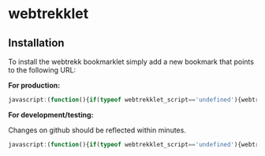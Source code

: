# webtrekklet

## Installation
To install the webtrekk bookmarklet simply add a new bookmark that points to the following URL:

**For production:**
```javascript
javascript:(function(){if(typeof webtrekklet_script=='undefined'){webtrekklet_script=document.createElement('script');webtrekklet_script.type='text/javascript';webtrekklet_script.src='https://rawcdn.githack.com/claudio-pose/webtrekklet/0.2.3/webtrekk_bookmarklet.js';document.getElementsByTagName('head')[0].appendChild(webtrekklet_script);}else{window.showHideWebtrekklet();}})();
```

**For development/testing:**

Changes on github should be reflected within minutes.
```javascript
javascript:(function(){if(typeof webtrekklet_script=='undefined'){webtrekklet_script=document.createElement('script');webtrekklet_script.type='text/javascript';webtrekklet_script.src='https://raw.githack.com/claudio-pose/webtrekklet/0.2.3/webtrekk_bookmarklet.js';document.getElementsByTagName('head')[0].appendChild(webtrekklet_script);}else{window.showHideWebtrekklet();}})();
```

